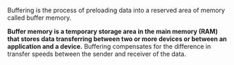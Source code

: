 
Buffering is the process of preloading data into a reserved area of memory called buffer memory.

**Buffer memory is a temporary storage area in the main memory (RAM) that stores data transferring between two or more devices or between an application and a device.** Buffering compensates for the difference in transfer speeds between the sender and receiver of the data.

